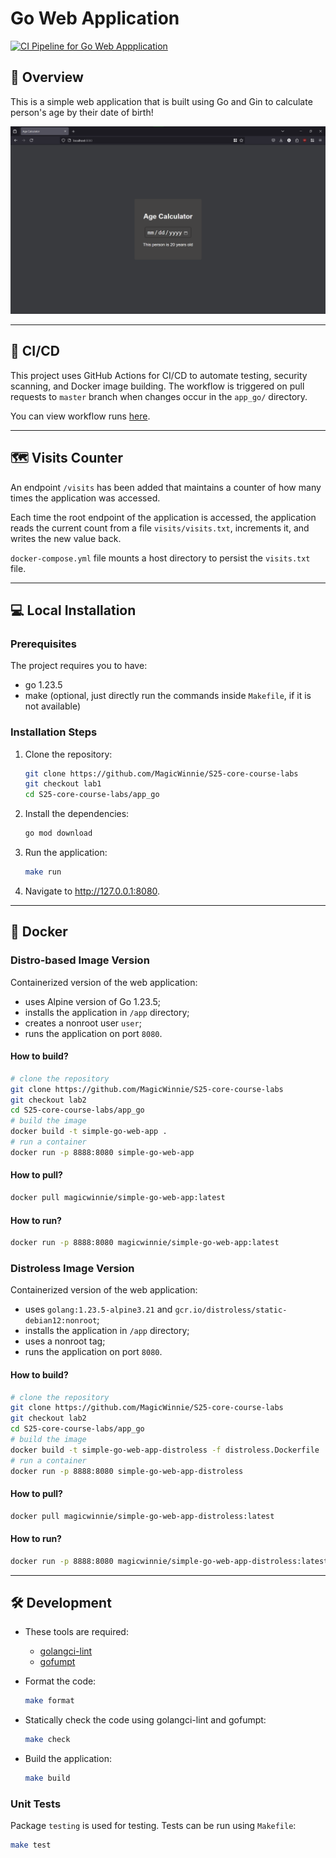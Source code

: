 # Go Web Application

[![CI Pipeline for Go Web Appplication](https://github.com/MagicWinnie/S25-core-course-labs/actions/workflows/app_go.yml/badge.svg)](https://github.com/MagicWinnie/S25-core-course-labs/actions/workflows/app_go.yml)

## 📘 Overview

This is a simple web application that is built using Go and Gin to calculate person's age by their date of birth!

![Main page of the application](media/overview.png)

---

## 🔄 CI/CD

This project uses GitHub Actions for CI/CD to automate testing, security scanning, and Docker image building. The workflow is triggered on pull requests to `master` branch when changes occur in the `app_go/` directory.

You can view workflow runs [here](https://github.com/MagicWinnie/S25-core-course-labs/actions/workflows/app_go.yml).

---

## 🗺️ Visits Counter

An endpoint `/visits` has been added that maintains a counter of how many times the application was accessed.

Each time the root endpoint of the application is accessed, the application reads the current count from a file `visits/visits.txt`, increments it, and writes the new value back.

`docker-compose.yml` file mounts a host directory to persist the `visits.txt` file.

---

## 💻 Local Installation

### Prerequisites

The project requires you to have:

- go 1.23.5
- make (optional, just directly run the commands inside `Makefile`, if it is not available)

### Installation Steps

1. Clone the repository:

   ```bash
   git clone https://github.com/MagicWinnie/S25-core-course-labs
   git checkout lab1
   cd S25-core-course-labs/app_go
   ```

2. Install the dependencies:

   ```bash
   go mod download
   ```

3. Run the application:

   ```bash
   make run
   ```

4. Navigate to <http://127.0.0.1:8080>.

---

## 🐳 Docker

### Distro-based Image Version

Containerized version of the web application:

- uses Alpine version of Go 1.23.5;
- installs the application in `/app` directory;
- creates a nonroot user `user`;
- runs the application on port `8080`.

#### How to build?

   ```bash
   # clone the repository
   git clone https://github.com/MagicWinnie/S25-core-course-labs
   git checkout lab2
   cd S25-core-course-labs/app_go
   # build the image
   docker build -t simple-go-web-app .
   # run a container
   docker run -p 8888:8080 simple-go-web-app
   ```

#### How to pull?

   ```bash
   docker pull magicwinnie/simple-go-web-app:latest
   ```

#### How to run?

   ```bash
   docker run -p 8888:8080 magicwinnie/simple-go-web-app:latest
   ```

### Distroless Image Version

Containerized version of the web application:

- uses `golang:1.23.5-alpine3.21` and `gcr.io/distroless/static-debian12:nonroot`;
- installs the application in `/app` directory;
- uses a nonroot tag;
- runs the application on port `8080`.

#### How to build?

   ```bash
   # clone the repository
   git clone https://github.com/MagicWinnie/S25-core-course-labs
   git checkout lab2
   cd S25-core-course-labs/app_go
   # build the image
   docker build -t simple-go-web-app-distroless -f distroless.Dockerfile .
   # run a container
   docker run -p 8888:8080 simple-go-web-app-distroless
   ```

#### How to pull?

   ```bash
   docker pull magicwinnie/simple-go-web-app-distroless:latest
   ```

#### How to run?

   ```bash
   docker run -p 8888:8080 magicwinnie/simple-go-web-app-distroless:latest
   ```

---

## 🛠️ Development

- These tools are required:

  - [golangci-lint](https://golangci-lint.run/welcome/install/)
  - [gofumpt](https://github.com/mvdan/gofumpt)

- Format the code:

   ```bash
   make format
   ```

- Statically check the code using golangci-lint and gofumpt:

   ```bash
   make check
   ```

- Build the application:

    ```bash
    make build
    ```

### Unit Tests

Package `testing` is used for testing. Tests can be run using `Makefile`:

```bash
make test
```
